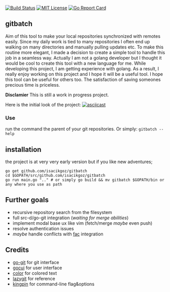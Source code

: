 [![Build Status](https://travis-ci.com/isacikgoz/gitbatch.svg?branch=master)](https://travis-ci.com/isacikgoz/gitbatch) [![MIT License](https://img.shields.io/badge/license-MIT-brightgreen.svg)](/LICENSE) [![Go Report Card](https://goreportcard.com/badge/github.com/isacikgoz/gitbatch)](https://goreportcard.com/report/github.com/isacikgoz/gitbatch)

## gitbatch
Aim of this tool to make your local repositories synchronized with remotes easily. Since my daily work is tied to many repositories I often end up walking on many directories and manually pulling updates etc. To make this routine more elegant, I made a decision to create a simple tool to handle this job in a seamless way. Actually I am not a golang developer but I thought it would be cool to create this tool with a new language for me. While developing this project, I am getting experience with golang. As a result, I really enjoy working on this project and I hope it will be a useful tool. I hope this tool can be useful for others too. The satisfaction of saving someones precious time is priceless.

**Disclamier** This is still a work in progress project.

Here is the initial look of the project: 
[![asciicast](https://asciinema.org/a/eYfR9eWC4VGjiAyBUE7hpaZph.svg)](https://asciinema.org/a/eYfR9eWC4VGjiAyBUE7hpaZph)

### Use
run the command the parent of your git repositories. Or simply:
`gitbatch --help`

## installation
the project is at very very early version but if you like new adventures;
```
go get github.com/isacikgoz/gitbatch
cd $GOPATH/src/github.com/isacikgoz/gitbatch
go run main.go ".." # or simply go build && mv gitbatch $GOPATH/bin or any where you use as path
```

## Further goals
- recursive repository search from the filesystem
- full src-d/go-git integration (*waiting for merge abilities*)
- implement modal base ux like vim (fetch/merge *maybe* even push)
- resolve authentication issues
- *maybe* handle conflicts with [fac](https://github.com/mkchoi212/fac) integration

## Credits
- [go-git](https://github.com/src-d/go-git) for git interface
- [gocui](https://github.com/jroimartin/gocui) for user interface
- [color](https://github.com/fatih/color) for colored text
- [lazygit](https://github.com/jesseduffield/lazygit) for reference
- [kingpin](https://github.com/alecthomas/kingpin) for command-line flag&options
